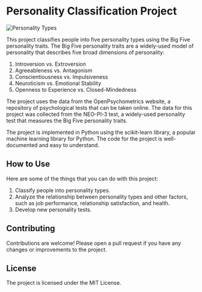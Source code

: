 # Personality Classification Project

![Personality Types](personality_types.jpg)

This project classifies people into five personality types using the Big Five personality traits. The Big Five personality traits are a widely-used model of personality that describes five broad dimensions of personality:

1. Introversion vs. Extroversion
2. Agreeableness vs. Antagonism
3. Conscientiousness vs. Impulsiveness
4. Neuroticism vs. Emotional Stability
5. Openness to Experience vs. Closed-Mindedness

The project uses the data from the OpenPsychometrics website, a repository of psychological tests that can be taken online. The data for this project was collected from the NEO-PI-3 test, a widely-used personality test that measures the Big Five personality traits.

The project is implemented in Python using the scikit-learn library, a popular machine learning library for Python. The code for the project is well-documented and easy to understand.

## How to Use

Here are some of the things that you can do with this project:

1. Classify people into personality types.
2. Analyze the relationship between personality types and other factors, such as job performance, relationship satisfaction, and health.
3. Develop new personality tests.

## Contributing

Contributions are welcome! Please open a pull request if you have any changes or improvements to the project.

## License

The project is licensed under the MIT License.
